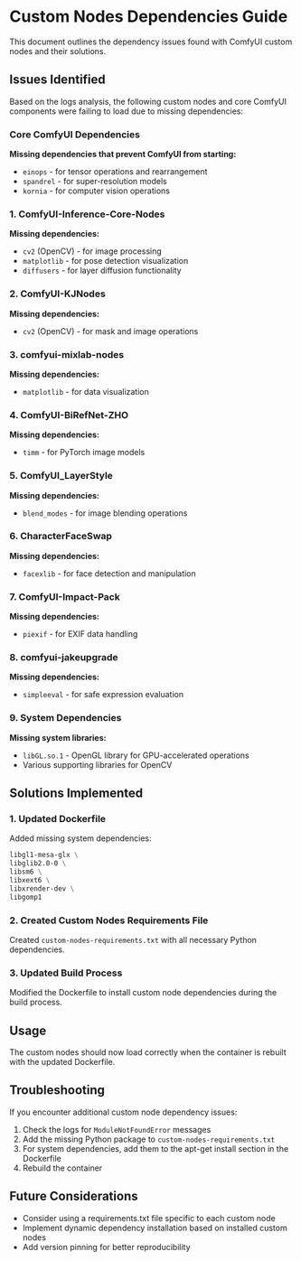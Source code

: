 # Custom Nodes Dependencies Guide

This document outlines the dependency issues found with ComfyUI custom nodes and their solutions.

## Issues Identified

Based on the logs analysis, the following custom nodes and core ComfyUI components were failing to load due to missing dependencies:

### Core ComfyUI Dependencies
**Missing dependencies that prevent ComfyUI from starting:**
- `einops` - for tensor operations and rearrangement
- `spandrel` - for super-resolution models
- `kornia` - for computer vision operations

### 1. ComfyUI-Inference-Core-Nodes
**Missing dependencies:**
- `cv2` (OpenCV) - for image processing
- `matplotlib` - for pose detection visualization
- `diffusers` - for layer diffusion functionality

### 2. ComfyUI-KJNodes
**Missing dependencies:**
- `cv2` (OpenCV) - for mask and image operations

### 3. comfyui-mixlab-nodes
**Missing dependencies:**
- `matplotlib` - for data visualization

### 4. ComfyUI-BiRefNet-ZHO
**Missing dependencies:**
- `timm` - for PyTorch image models

### 5. ComfyUI_LayerStyle
**Missing dependencies:**
- `blend_modes` - for image blending operations

### 6. CharacterFaceSwap
**Missing dependencies:**
- `facexlib` - for face detection and manipulation

### 7. ComfyUI-Impact-Pack
**Missing dependencies:**
- `piexif` - for EXIF data handling

### 8. comfyui-jakeupgrade
**Missing dependencies:**
- `simpleeval` - for safe expression evaluation

### 9. System Dependencies
**Missing system libraries:**
- `libGL.so.1` - OpenGL library for GPU-accelerated operations
- Various supporting libraries for OpenCV

## Solutions Implemented

### 1. Updated Dockerfile
Added missing system dependencies:
```dockerfile
libgl1-mesa-glx \
libglib2.0-0 \
libsm6 \
libxext6 \
libxrender-dev \
libgomp1
```

### 2. Created Custom Nodes Requirements File
Created `custom-nodes-requirements.txt` with all necessary Python dependencies.

### 3. Updated Build Process
Modified the Dockerfile to install custom node dependencies during the build process.

## Usage

The custom nodes should now load correctly when the container is rebuilt with the updated Dockerfile.

## Troubleshooting

If you encounter additional custom node dependency issues:

1. Check the logs for `ModuleNotFoundError` messages
2. Add the missing Python package to `custom-nodes-requirements.txt`
3. For system dependencies, add them to the apt-get install section in the Dockerfile
4. Rebuild the container

## Future Considerations

- Consider using a requirements.txt file specific to each custom node
- Implement dynamic dependency installation based on installed custom nodes
- Add version pinning for better reproducibility
